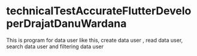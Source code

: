 # technicalTestAccurateFlutterDeveloperDrajatDanuWardana
 This is program for data user like this, create data user , read data user, search data user and filtering data user
